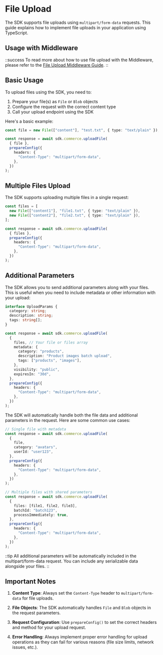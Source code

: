 # File Upload

The SDK supports file uploads using `multipart/form-data` requests. This guide explains how to implement file uploads in your application using TypeScript.

## Usage with Middleware

::success
To read more about how to use file upload with the Middleware, please refer to the [File Upload Middleware Guide](https://docs.alokai.com/middleware/guides/file-upload).
::

## Basic Usage

To upload files using the SDK, you need to:

1. Prepare your file(s) as `File` or `Blob` objects
2. Configure the request with the correct content type
3. Call your upload endpoint using the SDK

Here's a basic example:

```typescript
const file = new File(["content"], "test.txt", { type: "text/plain" });

const response = await sdk.commerce.uploadFile(
  { file },
  prepareConfig({
    headers: {
      "Content-Type": "multipart/form-data",
    },
  })
);
```

## Multiple Files Upload

The SDK supports uploading multiple files in a single request:

```typescript
const files = [
  new File(["content1"], "file1.txt", { type: "text/plain" }),
  new File(["content2"], "file2.txt", { type: "text/plain" }),
];

const response = await sdk.commerce.uploadFile(
  { files },
  prepareConfig({
    headers: {
      "Content-Type": "multipart/form-data",
    },
  })
);
```

## Additional Parameters

The SDK allows you to send additional parameters along with your files. This is useful when you need to include metadata or other information with your upload:

```typescript
interface UploadParams {
  category: string;
  description: string;
  tags: string[];
}

const response = await sdk.commerce.uploadFile(
  {
    files, // Your file or files array
    metadata: {
      category: "products",
      description: "Product images batch upload",
      tags: ["products", "images"],
    },
    visibility: "public",
    expiresIn: "30d",
  },
  prepareConfig({
    headers: {
      "Content-Type": "multipart/form-data",
    },
  })
);
```

The SDK will automatically handle both the file data and additional parameters in the request. Here are some common use cases:

```typescript
// Single file with metadata
const response = await sdk.commerce.uploadFile(
  {
    file,
    category: "avatars",
    userId: "user123",
  },
  prepareConfig({
    headers: {
      "Content-Type": "multipart/form-data",
    },
  })
);

// Multiple files with shared parameters
const response = await sdk.commerce.uploadFile(
  {
    files: [file1, file2, file3],
    batchId: "batch123",
    processImmediately: true,
  },
  prepareConfig({
    headers: {
      "Content-Type": "multipart/form-data",
    },
  })
);
```

::tip
All additional parameters will be automatically included in the multipart/form-data request. You can include any serializable data alongside your files.
::

## Important Notes

1. **Content Type**: Always set the `Content-Type` header to `multipart/form-data` for file uploads.

2. **File Objects**: The SDK automatically handles `File` and `Blob` objects in the request parameters.

3. **Request Configuration**: Use `prepareConfig()` to set the correct headers and method for your upload request.

4. **Error Handling**: Always implement proper error handling for upload operations as they can fail for various reasons (file size limits, network issues, etc.).
